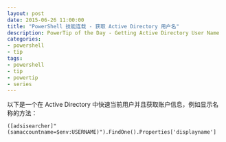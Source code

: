 ```yaml
---
layout: post
date: 2015-06-26 11:00:00
title: "PowerShell 技能连载 - 获取 Active Directory 用户名"
description: PowerTip of the Day - Getting Active Directory User Name
categories:
- powershell
- tip
tags:
- powershell
- tip
- powertip
- series
---
```

以下是一个在 Active Directory 中快速当前用户并且获取账户信息，例如显示名称的方法：

    ([adsisearcher]"(samaccountname=$env:USERNAME)").FindOne().Properties['displayname']

<!--本文国际来源：[Getting Active Directory User Name](http://community.idera.com/powershell/powertips/b/tips/posts/getting-active-directory-user-name)-->
